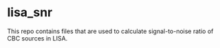 # lisa_snr
This repo contains files that are used to calculate signal-to-noise ratio of CBC sources in LISA.
